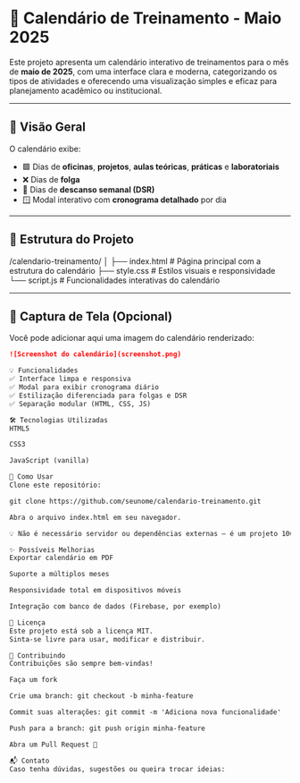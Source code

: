 # 📅 Calendário de Treinamento - Maio 2025

Este projeto apresenta um calendário interativo de treinamentos para o mês de **maio de 2025**, com uma interface clara e moderna, categorizando os tipos de atividades e oferecendo uma visualização simples e eficaz para planejamento acadêmico ou institucional.

---

## 🚀 Visão Geral

O calendário exibe:

- 🟩 Dias de **oficinas**, **projetos**, **aulas teóricas**, **práticas** e **laboratoriais**
- ❌ Dias de **folga**
- 🛌 Dias de **descanso semanal (DSR)**
- 🪟 Modal interativo com **cronograma detalhado** por dia

---

## 🧱 Estrutura do Projeto

/calendario-treinamento/
│
├── index.html # Página principal com a estrutura do calendário
├── style.css # Estilos visuais e responsividade
└── script.js # Funcionalidades interativas do calendário


---

## 📸 Captura de Tela (Opcional)

Você pode adicionar aqui uma imagem do calendário renderizado:

```markdown
![Screenshot do calendário](screenshot.png)

💡 Funcionalidades
✅ Interface limpa e responsiva
✅ Modal para exibir cronograma diário
✅ Estilização diferenciada para folgas e DSR
✅ Separação modular (HTML, CSS, JS)

🛠️ Tecnologias Utilizadas
HTML5

CSS3

JavaScript (vanilla)

📂 Como Usar
Clone este repositório:

git clone https://github.com/seunome/calendario-treinamento.git

Abra o arquivo index.html em seu navegador.

💡 Não é necessário servidor ou dependências externas — é um projeto 100% front-end.

✨ Possíveis Melhorias
Exportar calendário em PDF

Suporte a múltiplos meses

Responsividade total em dispositivos móveis

Integração com banco de dados (Firebase, por exemplo)

📄 Licença
Este projeto está sob a licença MIT.
Sinta-se livre para usar, modificar e distribuir.

🤝 Contribuindo
Contribuições são sempre bem-vindas!

Faça um fork

Crie uma branch: git checkout -b minha-feature

Commit suas alterações: git commit -m 'Adiciona nova funcionalidade'

Push para a branch: git push origin minha-feature

Abra um Pull Request 🚀

📬 Contato
Caso tenha dúvidas, sugestões ou queira trocar ideias:
